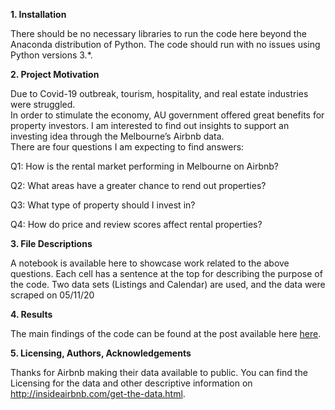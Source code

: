 <strong>1. Installation</strong>
<p>There should be no necessary libraries to run the code here beyond the Anaconda distribution of Python. The code should run with no issues using Python versions 3.*.</p>
<strong>2. Project Motivation</strong>
<p>Due to Covid-19 outbreak, tourism, hospitality, and real estate industries were struggled.
<br/>
In order to stimulate the economy, AU government offered great benefits for property investors. I am interested to find out insights to support an investing idea through the Melbourne’s Airbnb data.
<br/> 
There are four questions I am expecting to find answers:
<br/>
<p>Q1: How is the rental market performing in Melbourne on Airbnb?</p>
<p>Q2: What areas have a greater chance to rend out properties?</p>
<p>Q3: What type of property should I invest in?</p>
<p>Q4: How do price and review scores affect rental properties?</p>

<strong>3. File Descriptions</strong>
<p>A notebook is available here to showcase work related to the above questions. Each cell has a sentence at the top for describing the purpose of the code.
Two data sets (Listings and Calendar) are used, and the data were scraped on 05/11/20</p>

<strong>4. Results</strong>
<p>The main findings of the code can be found at the post available here <a href="https://shelbytu22.medium.com/this-melbourne-airbnb-dataset-tells-4-things-effaeee2f4bf">here</a>.</p>

<strong>5. Licensing, Authors, Acknowledgements</strong>
<p>Thanks for Airbnb making their data available to public. You can find the Licensing for the data and other descriptive information on <a href="http://insideairbnb.com/get-the-data.html" target="_blank">http://insideairbnb.com/get-the-data.html</a>.</p>
